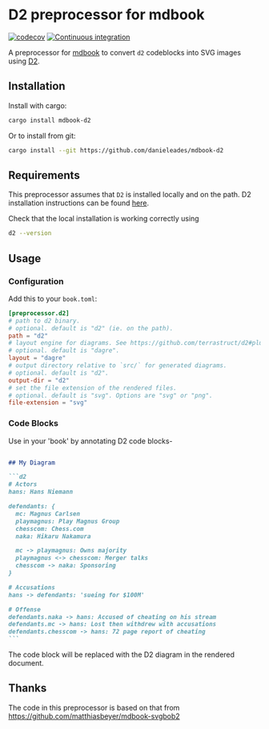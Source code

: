 # D2 preprocessor for mdbook

[![codecov](https://codecov.io/gh/danieleades/mdbook-d2/branch/main/graph/badge.svg?token=BIHcAnynaN)](https://codecov.io/gh/danieleades/mdbook-d2)
[![Continuous integration](https://github.com/danieleades/mdbook-d2/actions/workflows/CI.yml/badge.svg)](https://github.com/danieleades/mdbook-d2/actions/workflows/CI.yml)

A preprocessor for [mdbook](https://github.com/rust-lang/mdBook) to convert
`d2` codeblocks into SVG images using
[D2](https://github.com/terrastruct/d2).

## Installation

Install with cargo:

```sh
cargo install mdbook-d2
```

Or to install from git:

```sh
cargo install --git https://github.com/danieleades/mdbook-d2
```

## Requirements

This preprocessor assumes that `D2` is installed locally and on the path. D2 installation instructions can be found [here](https://github.com/terrastruct/d2#install).

Check that the local installation is working correctly using

```sh
d2 --version
```

## Usage

### Configuration

Add this to your `book.toml`:

```toml
[preprocessor.d2]
# path to d2 binary.
# optional. default is "d2" (ie. on the path).
path = "d2"
# layout engine for diagrams. See https://github.com/terrastruct/d2#plugins.
# optional. default is "dagre".
layout = "dagre"
# output directory relative to `src/` for generated diagrams.
# optional. default is "d2".
output-dir = "d2"
# set the file extension of the rendered files.
# optional. default is "svg". Options are "svg" or "png".
file-extension = "svg"
```

### Code Blocks

Use in your 'book' by annotating D2 code blocks-

````md

## My Diagram

```d2
# Actors
hans: Hans Niemann

defendants: {
  mc: Magnus Carlsen
  playmagnus: Play Magnus Group
  chesscom: Chess.com
  naka: Hikaru Nakamura

  mc -> playmagnus: Owns majority
  playmagnus <-> chesscom: Merger talks
  chesscom -> naka: Sponsoring
}

# Accusations
hans -> defendants: 'sueing for $100M'

# Offense
defendants.naka -> hans: Accused of cheating on his stream
defendants.mc -> hans: Lost then withdrew with accusations
defendants.chesscom -> hans: 72 page report of cheating
```
````

The code block will be replaced with the D2 diagram in the rendered document.

## Thanks

The code in this preprocessor is based on that from <https://github.com/matthiasbeyer/mdbook-svgbob2>
